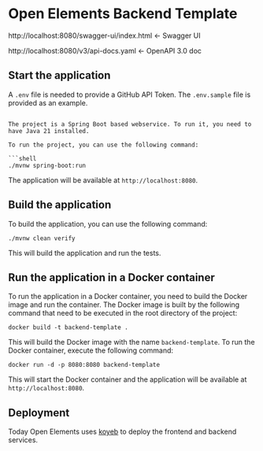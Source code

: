 # Open Elements Backend Template

http://localhost:8080/swagger-ui/index.html <- Swagger UI

http://localhost:8080/v3/api-docs.yaml <- OpenAPI 3.0 doc

## Start the application

A `.env` file is needed to provide a GitHub API Token. The `.env.sample` file is provided as an example.

```shell

The project is a Spring Boot based webservice. To run it, you need to have Java 21 installed.

To run the project, you can use the following command:

```shell
./mvnw spring-boot:run
```

The application will be available at `http://localhost:8080`.

## Build the application

To build the application, you can use the following command:

```shell
./mvnw clean verify
```

This will build the application and run the tests.

## Run the application in a Docker container

To run the application in a Docker container, you need to build the Docker image and run the container.
The Docker image is built by the following command that need to be executed in the root directory of the project:

```shell
docker build -t backend-template .
```

This will build the Docker image with the name `backend-template`.
To run the Docker container, execute the following command:

```shell
docker run -d -p 8080:8080 backend-template
```

This will start the Docker container and the application will be available at `http://localhost:8080`.

## Deployment

Today Open Elements uses [koyeb](https://www.koyeb.com) to deploy the frontend and backend services.